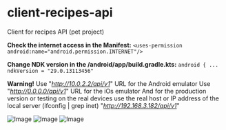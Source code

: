 # client-recipes-api
Client for recipes API (pet project)

**Check the internet access in the Manifest:**
`<uses-permission android:name="android.permission.INTERNET"/>`

**Change NDK version in the /android/app/build.gradle.kts:**
`android {
    ...
    ndkVersion = "29.0.13113456"`

**Warning!** 
Use "_http://10.0.2.2/api/v1_" URL for the Android emulator
Use "_http://0.0.0.0/api/v1_" URL for the iOs emulator
And for the production version or testing on the real devices use the real host 
or IP address of the local server (ifconfig | grep inet) "_http://192.168.3.182/api/v1_"


![Image](https://github.com/user-attachments/assets/cdb5e37c-db21-41f2-bd86-df151bc39505)
![Image](https://github.com/user-attachments/assets/a292fdaa-3508-4b8f-83e1-36bdd07ff4b8)
![Image](https://github.com/user-attachments/assets/0e3582b1-be0a-4d5a-8325-65750bb06a37)